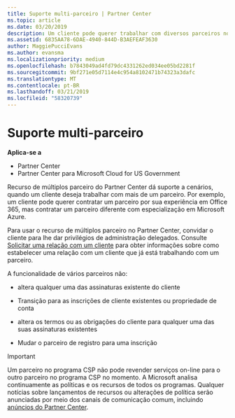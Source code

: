 ```yaml
---
title: Suporte multi-parceiro | Partner Center
ms.topic: article
ms.date: 03/20/2019
description: Um cliente pode querer trabalhar com diversos parceiros no programa de Cloud Solution Provider especializados em diferentes serviços.
ms.assetid: 6835AA78-6DAE-4940-844D-B3AEFEAF3630
author: MaggiePucciEvans
ms.author: evansma
ms.localizationpriority: medium
ms.openlocfilehash: b7843049ad4fd79dc4331262ed034ee05bd2281f
ms.sourcegitcommit: 9bf271e05d7114e4c954a8102471b74323a3dafc
ms.translationtype: MT
ms.contentlocale: pt-BR
ms.lasthandoff: 03/21/2019
ms.locfileid: "58320739"
---
```

# <a name="multi-partner-support"></a>Suporte multi-parceiro

**Aplica-se a**

-  Partner Center
-  Partner Center para Microsoft Cloud for US Government

Recurso de múltiplos parceiro do Partner Center dá suporte a cenários, quando um cliente deseja trabalhar com mais de um parceiro. Por exemplo, um cliente pode querer contratar um parceiro por sua experiência em Office 365, mas contratar um parceiro diferente com especialização em Microsoft Azure.

Para usar o recurso de múltiplos parceiro no Partner Center, convidar o cliente para lhe dar privilégios de administração delegados. Consulte [Solicitar uma relação com um cliente](request-a-relationship-with-a-customer.md) para obter informações sobre como estabelecer uma relação com um cliente que já está trabalhando com um parceiro.

A funcionalidade de vários parceiros não:

- altera qualquer uma das assinaturas existente do cliente

- Transição para as inscrições de cliente existentes ou propriedade de conta

- altera os termos ou as obrigações do cliente para qualquer uma das suas assinaturas existentes

- Mudar o parceiro de registro para uma inscrição

> [!IMPORTANT]  
> Um parceiro no programa CSP não pode revender serviços on-line para o outro parceiro no programa CSP no momento. A Microsoft analisa continuamente as políticas e os recursos de todos os programas. Qualquer notícias sobre lançamentos de recursos ou alterações de política serão anunciadas por meio dos canais de comunicação comum, incluindo [anúncios do Partner Center](https://partner.microsoft.com/en-us/pcv/announcements).